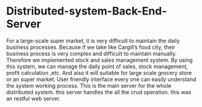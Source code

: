 # Distributed-system-Back-End-Server

For a large-scale super market, it is very difficult to maintain the daily business processes. Because if we take like Cargill’s food city, their business process is very complex and  difficult to maintain manually. Therefore we implemented stock and sales management system. By using this system, we can manage the daily point of sales, stock management, profit calculation ,etc. And also it will suitable for large scale grocery store or an super market. User friendly interface every one can easily understand the system working process. This is the main server for the whole distributed system. this server handles the all the crud operation. this was an restful web server.


